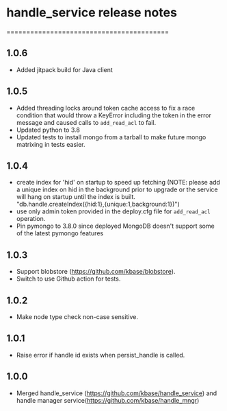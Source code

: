 # handle_service release notes
=========================================

## 1.0.6

* Added jitpack build for Java client

## 1.0.5
* Added threading locks around token cache access to fix a race condition that would throw a
  KeyError including the token in the error message and caused calls to `add_read_acl` to fail.
* Updated python to 3.8
* Updated tests to install mongo from a tarball to make future mongo matrixing in
  tests easier.

## 1.0.4
* create index for 'hid' on startup to speed up fetching
  (NOTE: please add a unique index on hid in the background prior to upgrade or the service will hang on startup until the index is built.
  "db.handle.createIndex({hid:1},{unique:1,background:1})")
* use only admin token provided in the deploy.cfg file for `add_read_acl` operation.
* Pin pymongo to 3.8.0 since deployed MongoDB doesn't support some of the latest pymongo features

## 1.0.3
* Support blobstore (https://github.com/kbase/blobstore).
* Switch to use Github action for tests.

## 1.0.2
* Make node type check non-case sensitive.

## 1.0.1
* Raise error if handle id exists when persist_handle is called.

## 1.0.0
* Merged handle_service (https://github.com/kbase/handle_service) and handle manager service(https://github.com/kbase/handle_mngr)

